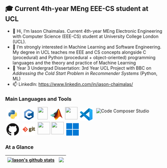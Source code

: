 ##  🎓 Current 4th-year MEng EEE-CS student at UCL

- 👋 Hi, I’m Iason Chaimalas. Current 4th-year MEng Electronic Engineering with Computer Science (EEE-CS) student at University College London (UCL).
- 👀 I’m strongly interested in Machine Learning and Software Engineering.
      My degree in UCL teaches me EEE and CS concepts alongside C (procedural) and Python (procedural + object-oriented) programming languages and the theory and practice of Machine Learning
- 🎯 Year 3 Undergrad Dissertation: 3rd Year UCL Project with BBC on _Addressing the Cold Start Problem in Recommender Systems_ (Python, ML)
- 📫 LinkedIn: https://www.linkedin.com/in/iason-chaimalas/

<!--- - 🌱 I’m currently learning ... --->
<!--- - 💞️ I’m looking to collaborate on ... --->

<!---
IasonC/IasonC is a ✨ special ✨ repository because its `README.md` (this file) appears on your GitHub profile.
You can click the Preview link to take a look at your changes.
---> 

### Main Languages and Tools
<p align="left">
<img src="https://raw.githubusercontent.com/github/explore/80688e429a7d4ef2fca1e82350fe8e3517d3494d/topics/python/python.png" alt="Python" height="40" style="vertical-align:top; margin:4px">
<img src="https://raw.githubusercontent.com/github/explore/f3e22f0dca2be955676bc70d6214b95b13354ee8/topics/c/c.png" alt="Git" height="40" style="vertical-align:top; margin:4px">
<img height="40" width="32" src="https://user-images.githubusercontent.com/73920832/196502142-fa4d381e-5aad-41e9-b11d-ea4d0541dde0.png" />
<img src="https://raw.githubusercontent.com/github/explore/80688e429a7d4ef2fca1e82350fe8e3517d3494d/topics/matlab/matlab.png" alt="Git" height="40" style="vertical-align:top; margin:4px">
<img height="40" width="40" src="https://user-images.githubusercontent.com/73920832/196502539-6b68bb43-73df-4ab9-a82f-61f88379c6b4.png" />
<img src="https://raw.githubusercontent.com/github/explore/80688e429a7d4ef2fca1e82350fe8e3517d3494d/topics/visual-studio-code/visual-studio-code.png" alt="VS Code" height="40" style="vertical-align:top; margin:4px">
<img src="https://www.ti.com/diagrams/ccstudio_ccs_256.jpg" alt="Code Composer Studio" height="40" style="vertical-align:top; margin:4px">
<img src="https://raw.githubusercontent.com/github/explore/78df643247d429f6cc873026c0622819ad797942/topics/github/github.png" alt="Github" height="40" style="vertical-align:top; margin:4px">
<img src="https://raw.githubusercontent.com/github/explore/80688e429a7d4ef2fca1e82350fe8e3517d3494d/topics/git/git.png" alt="Git" height="40" style="vertical-align:top; margin:4px">
<img height="40" width="40" src="https://cdn.jsdelivr.net/npm/simple-icons@v6/icons/spyderide.svg" />
<img height="40" width="40" src="https://cdn.jsdelivr.net/npm/simple-icons@v6/icons/jupyter.svg" />
<img src="https://raw.githubusercontent.com/github/explore/80688e429a7d4ef2fca1e82350fe8e3517d3494d/topics/windows/windows.png" alt="Windows" height="40" style="vertical-align:top; margin:4px">

</p>

### At a Glance
| <a href="https://github.com/IasonC/github-readme-stats"><img align="center" src="https://github-readme-stats.vercel.app/api?username=IasonC&show_icons=true&include_all_commits=true&theme=bluefy&hide_border=true" alt="Iason's github stats" /></a> | <a href="https://github.com/IasonC/github-readme-stats"><img align="center" src="https://github-readme-stats.vercel.app/api/top-langs/?username=IasonC&layout=compact&theme=bluefy&hide_border=true" /></a> |
| ------------- | ------------- |

<!--- ![](https://visitor-badge.laobi.icu/badge?page_id=IasonC.IasonC) --->
